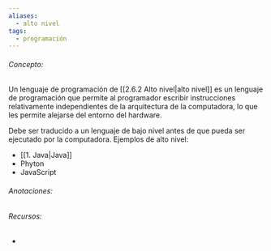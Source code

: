 ```yaml
---
aliases:
  - alto nivel
tags:
  - programación
---
```

###### Concepto:

Un lenguaje de programación de [[2.6.2 Alto nivel|alto nivel]] es un lenguaje de programación que permite al programador escribir instrucciones relativamente independientes de la arquitectura de la computadora, lo que les permite alejarse del entorno del hardware.

Debe ser traducido a un lenguaje de bajo nivel antes de que pueda ser ejecutado por la computadora. Ejemplos de alto nivel:

- [[1. Java|Java]]
- Phyton
- JavaScript

###### Anotaciones:

> 

###### Recursos:

- 